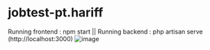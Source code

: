 # jobtest-pt.hariff
Running frontend : npm start ||
Running backend : php artisan serve
(http://localhost:3000)
![image](https://user-images.githubusercontent.com/128727244/232373373-584d56c4-2775-4d3b-9b93-3b35cd4ac659.png)
